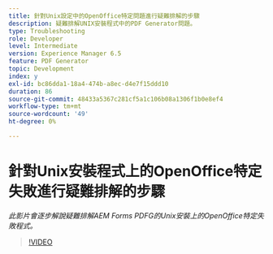 ```yaml
---
title: 針對Unix設定中的OpenOffice特定問題進行疑難排解的步驟
description: 疑難排解UNIX安裝程式中的PDF Generator問題。
type: Troubleshooting
role: Developer
level: Intermediate
version: Experience Manager 6.5
feature: PDF Generator
topic: Development
index: y
exl-id: bc86dda1-18a4-474b-a8ec-d4e7f15ddd10
duration: 86
source-git-commit: 48433a5367c281cf5a1c106b08a1306f1b0e8ef4
workflow-type: tm+mt
source-wordcount: '49'
ht-degree: 0%

---
```


# 針對Unix安裝程式上的OpenOffice特定失敗進行疑難排解的步驟

*此影片會逐步解說疑難排解AEM Forms PDFG的Unix安裝上的OpenOffice特定失敗程式。*

>[!VIDEO](https://video.tv.adobe.com/v/335551?quality=12&learn=on)
